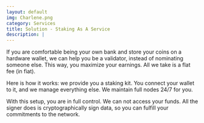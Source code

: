 ```yaml
---
layout: default
img: Charlene.png
category: Services
title: Solution - Staking As A Service
description: |
---
```

If you are comfortable being your own bank and store your coins on a hardware wallet, we can help you be a validator, instead of nominating someone else. This way, you maximize your earnings. All we take is a flat fee (in fiat).

Here is how it works: we provide you a staking kit. You connect your wallet to it, and we manage everything else. We maintain full nodes 24/7 for you.

With this setup, you are in full control. We can not access your funds. All the signer does is cryptographically sign data, so you can fulfill your commitments to the network.

